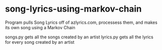 # song-lyrics-using-markov-chain

Program pulls Song Lyrics off of azlyrics.com, processess them, and makes its own song using a Markov Chain

songs.py gets all the songs created by an artist
lyrics.py gets all the lyrics for every song created by an artist
